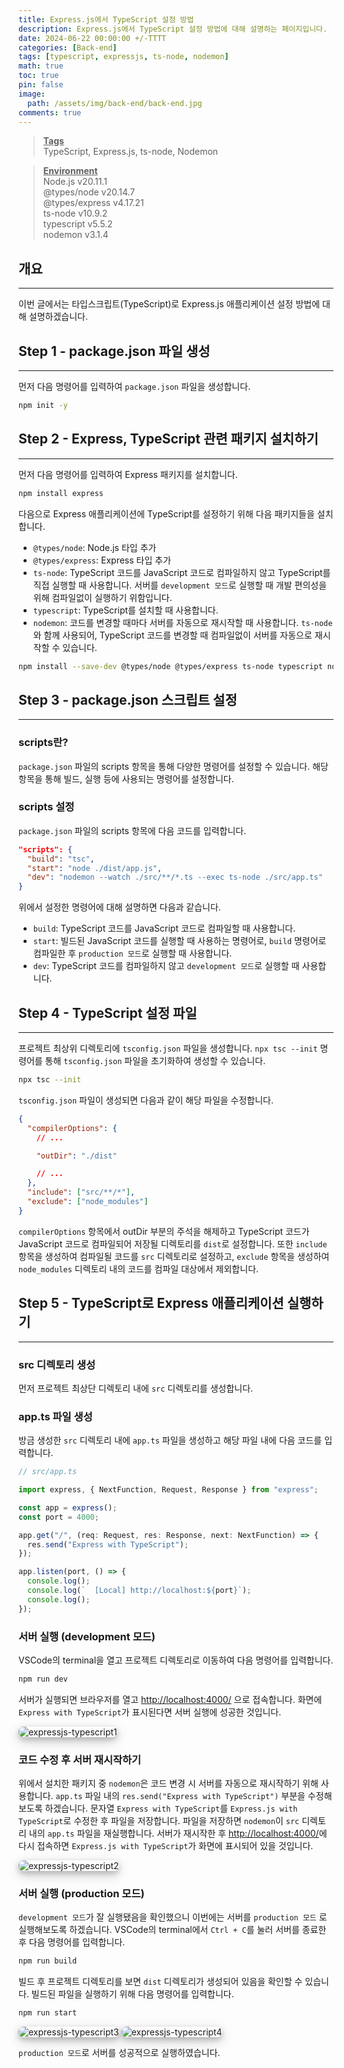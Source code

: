 ```yaml
---
title: Express.js에서 TypeScript 설정 방법
description: Express.js에서 TypeScript 설정 방법에 대해 설명하는 페이지입니다.
date: 2024-06-22 00:00:00 +/-TTTT
categories: [Back-end]
tags: [typescript, expressjs, ts-node, nodemon]
math: true
toc: true
pin: false
image:
  path: /assets/img/back-end/back-end.jpg
comments: true
---
```


<blockquote class="prompt-info"><p><strong><u>Tags</u></strong> <br />
TypeScript, Express.js, ts-node, Nodemon</p></blockquote>

<blockquote class="prompt-info"><p><strong><u>Environment</u></strong> <br />
Node.js v20.11.1 <br />
@types/node v20.14.7 <br />
@types/express v4.17.21 <br />
ts-node v10.9.2 <br />
typescript v5.5.2 <br />
nodemon v3.1.4 </p></blockquote>

## 개요

<hr />

이번 글에서는 타입스크립트(TypeScript)로 Express.js 애플리케이션 설정 방법에 대해 설명하겠습니다.

## Step 1 - package.json 파일 생성

<hr />

먼저 다음 명령어를 입력하여 `package.json` 파일을 생성합니다.

```bash
npm init -y
```

## Step 2 - Express, TypeScript 관련 패키지 설치하기

<hr />

먼저 다음 명령어를 입력하여 Express 패키지를 설치합니다.

```bash
npm install express
```

다음으로 Express 애플리케이션에 TypeScript를 설정하기 위해 다음 패키지들을 설치합니다.

- `@types/node`: Node.js 타입 추가
- `@types/express`: Express 타입 추가
- `ts-node`: TypeScript 코드를 JavaScript 코드로 컴파일하지 않고 TypeScript를 직접 실행할 때 사용합니다. 서버를 `development 모드`로 실행할 때 개발 편의성을 위해 컴파일없이 실행하기 위함입니다.
- `typescript`: TypeScript를 설치할 때 사용합니다.
- `nodemon`: 코드를 변경할 때마다 서버를 자동으로 재시작할 때 사용합니다. `ts-node`와 함께 사용되어, TypeScript 코드를 변경할 때 컴파일없이 서버를 자동으로 재시작할 수 있습니다.

```bash
npm install --save-dev @types/node @types/express ts-node typescript nodemon
```

## Step 3 - package.json 스크립트 설정

<hr />

### scripts란?

`package.json` 파일의 scripts 항목을 통해 다양한 명령어를 설정할 수 있습니다. 해당 항목을 통해 빌드, 실행 등에 사용되는 명령어를 설정합니다.

### scripts 설정

`package.json` 파일의 scripts 항목에 다음 코드를 입력합니다.

```json
"scripts": {
  "build": "tsc",
  "start": "node ./dist/app.js",
  "dev": "nodemon --watch ./src/**/*.ts --exec ts-node ./src/app.ts"
}
```

위에서 설정한 명령어에 대해 설명하면 다음과 같습니다.

- `build`: TypeScript 코드를 JavaScript 코드로 컴파일할 때 사용합니다.
- `start`: 빌드된 JavaScript 코드를 실행할 때 사용하는 명령어로, `build` 명령어로 컴파일한 후 `production 모드`로 실행할 때 사용합니다.
- `dev`: TypeScript 코드를 컴파일하지 않고 `development 모드`로 실행할 때 사용합니다.

## Step 4 - TypeScript 설정 파일

<hr />

프로젝트 최상위 디렉토리에 `tsconfig.json` 파일을 생성합니다. `npx tsc --init` 명령어를 통해 `tsconfig.json` 파일을 초기화하여 생성할 수 있습니다.

```bash
npx tsc --init
```

`tsconfig.json` 파일이 생성되면 다음과 같이 해당 파일을 수정합니다.

```json
{
  "compilerOptions": {
    // ...

    "outDir": "./dist"

    // ...
  },
  "include": ["src/**/*"],
  "exclude": ["node_modules"]
}
```

`compilerOptions` 항목에서 outDir 부분의 주석을 해제하고 TypeScript 코드가 JavaScript 코드로 컴파일되어 저장될 디렉토리를 `dist`로 설정합니다. 또한 `include` 항목을 생성하여 컴파일될 코드를 `src` 디렉토리로 설정하고, `exclude` 항목을 생성하여 `node_modules` 디렉토리 내의 코드를 컴파일 대상에서 제외합니다.

## Step 5 - TypeScript로 Express 애플리케이션 실행하기

<hr />

### src 디렉토리 생성

먼저 프로젝트 최상단 디렉토리 내에 `src` 디렉토리를 생성합니다.

### app.ts 파일 생성

방금 생성한 `src` 디렉토리 내에 `app.ts` 파일을 생성하고 해당 파일 내에 다음 코드를 입력합니다.

```ts
// src/app.ts

import express, { NextFunction, Request, Response } from "express";

const app = express();
const port = 4000;

app.get("/", (req: Request, res: Response, next: NextFunction) => {
  res.send("Express with TypeScript");
});

app.listen(port, () => {
  console.log();
  console.log(`  [Local] http://localhost:${port}`);
  console.log();
});
```

### 서버 실행 (development 모드)

VSCode의 terminal을 열고 프로젝트 디렉토리로 이동하여 다음 명령어를 입력합니다.

```bash
npm run dev
```

서버가 실행되면 브라우저를 열고 <a href="http://localhost:4000" target="_blank">http://localhost:4000/</a> 으로 접속합니다. 화면에 `Express with TypeScript`가 표시된다면 서버 실행에 성공한 것입니다.

<img src="/assets/img/back-end/expressjs-typescript/expressjs-typescript1.png" alt="expressjs-typescript1" style="box-shadow: 0 4px 8px 0 rgba(0, 0, 0, 0.2), 0 6px 20px 0 rgba(0, 0, 0, 0.19); border-radius: 0.5rem" />

### 코드 수정 후 서버 재시작하기

위에서 설치한 패키지 중 `nodemon`은 코드 변경 시 서버를 자동으로 재시작하기 위해 사용합니다. `app.ts` 파일 내의 `res.send("Express with TypeScript")` 부분을 수정해보도록 하겠습니다. 문자열 `Express with TypeScript`를 `Express.js with TypeScript`로 수정한 후 파일을 저장합니다. 파일을 저장하면 `nodemon`이 `src` 디렉토리 내의 `app.ts` 파일을 재실행합니다. 서버가 재시작한 후 <a href="http://localhost:4000/" target="_blank">http://localhost:4000/</a>에 다시 접속하면 `Express.js with TypeScript`가 화면에 표시되어 있을 것입니다.

<img src="/assets/img/back-end/expressjs-typescript/expressjs-typescript2.png" alt="expressjs-typescript2" style="box-shadow: 0 4px 8px 0 rgba(0, 0, 0, 0.2), 0 6px 20px 0 rgba(0, 0, 0, 0.19); border-radius: 0.5rem"/>

### 서버 실행 (production 모드)

`development 모드`가 잘 실행됐음을 확인했으니 이번에는 서버를 `production 모드` 로 실행해보도록 하겠습니다.
VSCode의 terminal에서 `Ctrl + C`를 눌러 서버를 종료한 후 다음 명령어를 입력합니다.

```bash
npm run build
```

빌드 후 프로젝트 디렉토리를 보면 `dist` 디렉토리가 생성되어 있음을 확인할 수 있습니다. 빌드된 파일을 실행하기 위해 다음 명령어를 입력합니다.

```bash
npm run start
```

<img src="/assets/img/back-end/expressjs-typescript/expressjs-typescript3.png" alt="expressjs-typescript3" style="box-shadow: 0 4px 8px 0 rgba(0, 0, 0, 0.2), 0 6px 20px 0 rgba(0, 0, 0, 0.19); border-radius: 0.5rem"/>

<img src="/assets/img/back-end/expressjs-typescript/expressjs-typescript4.png" alt="expressjs-typescript4" style="box-shadow: 0 4px 8px 0 rgba(0, 0, 0, 0.2), 0 6px 20px 0 rgba(0, 0, 0, 0.19); border-radius: 0.5rem"/>

`production 모드`로 서버를 성공적으로 실행하였습니다.

